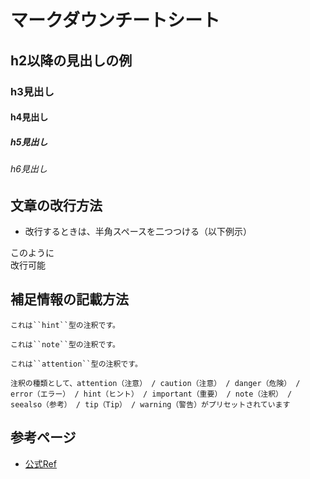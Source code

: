 # マークダウンチートシート

## h2以降の見出しの例

### h3見出し

#### h4見出し

##### h5見出し

###### h6見出し

## 文章の改行方法

- 改行するときは、半角スペースを二つつける（以下例示）

このように  
改行可能

## 補足情報の記載方法

```{hint}
これは``hint``型の注釈です。
```

```{note}
これは``note``型の注釈です。
```

```{attention}
これは``attention``型の注釈です。
```

    注釈の種類として、attention（注意） / caution（注意） / danger（危険） / error（エラー） / hint（ヒント） / important（重要） / note（注釈） / seealso（参考） / tip（Tip） / warning（警告）がプリセットされています

## 参考ページ

- [公式Ref](https://kumaroot.readthedocs.io/ja/latest/sphinx/sphinx-usage.html)